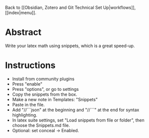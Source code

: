 Back to [[Obsidian, Zotero and Git Technical Set Up|workflows]], [[index|menu]].

# Abstract
Write your latex math using snippets, which is a great speed-up.

# Instructions
- Install from community plugins
- Press "enable" 
- Press "options", or go to settings
- Copy the snippets from the box.
- Make a new note in Templates: "Snippets"
- Paste in the file.
- Add "//\`\`\`json" at the beginning and "//\`\`\`" at the end for syntax highlighting.
- In latex suite settings, set "Load snippets from file or folder", then choose the Snippets.md file.
- Optional: set conceal -> Enabled.
